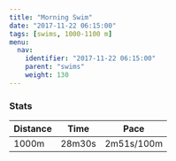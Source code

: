 ```yaml
---
title: "Morning Swim"
date: "2017-11-22 06:15:00"
tags: [swims, 1000-1100 m]
menu:
  nav:
    identifier: "2017-11-22 06:15:00"
    parent: "swims"
    weight: 130
---
```


### Stats

| Distance | Time | Pace |
|----------|------|------|
|1000m|28m30s|2m51s/100m|
